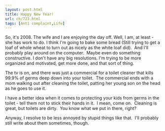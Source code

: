 ```yaml
---
layout: post.html
title: Happy New Year!
url: ch/723.html
tags: [Anti complaint,Life]
---
```

So, it's 2008. The wife and I are enjoying the day off. Well, I am, at least - she has work to do. I think I'm going to bake some bread (Still trying to get a loaf of whole wheat to turn out as nicely as the white loaf did).  And I'll probably play around on the computer.  Maybe even do something constructive. I don't have any big resolutions. I'm trying to be more organized and motivated, get more done, and that sort of thing.

The tv is on, and there was just a commercial for a toilet cleaner that kills 99.9% of germs deep down into your toilet.  The commercial ends with a mom walking out after cleaning the toilet, patting her young son on the head as he goes to use it.

I have a better idea when it comes to protecting your kids from germs in the toilet - tell them not to stick their hands in it.  I mean, come on.  Cleaning is great, but toilets are dirty.  You know what we put in there, right?

Anyway, I resolve to be less annoyed by stupid things like that.  I'll probably still write about them sometimes, though.
